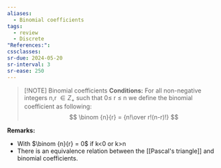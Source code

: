 ```yaml
---
aliases:
  - Binomial coefficients
tags:
  - review
  - Discrete
"References:": 
cssclasses:
sr-due: 2024-05-20
sr-interval: 3
sr-ease: 250
---
```


> [!NOTE] Binomial coefficients
> **Conditions:**
For all non-negative integers n,r $\in Z_+$ such that 0≤ r ≤ n we define the binomial coefficient as following: 
>$$
>\binom {n}{r} = {n!\over r!(n-r)!}
>$$


**Remarks:**
+ With $\binom {n}{r} = 0$ if k<0 or k>n
+ There is an equivalence relation between the [[Pascal's triangle]] and binomial coefficients. 